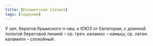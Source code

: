 ```yaml
---
title: [Каламитский ❮Залив❯]
tags: [гидроним]
---
```


У зап. берегов Крымского п-ова, к ЮЮЗ от Евпатории, с длинной пологой береговой
линией – ср. греч. каламос – камыш; ср. латин. каламити – спокойный.
